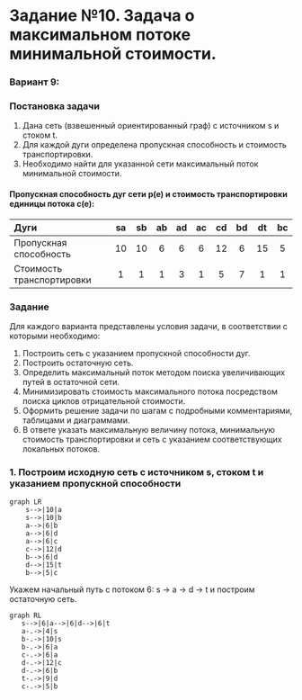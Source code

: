 # Задание №10. Задача о максимальном потоке минимальной стоимости.

### Вариант 9:

### Постановка задачи
1. Дана сеть (взвешенный ориентированный граф) с источником s и стоком t.
2. Для каждой дуги определена пропускная способность и стоимость транспортировки.
3. Необходимо найти для указанной сети максимальный поток минимальной стоимости. 

#### Пропускная способность дуг сети p(e) и стоимость транспортировки  единицы потока c(e):

| Дуги                      | sa | sb | ab | ad | ac | cd | bd | dt | bc |
|:--------------------------|:--:|:--:|:--:|:--:|:--:|:--:|:--:|:--:|:--:|
| Пропускная способность    | 10 | 10 | 6  | 6  | 6  | 12 | 6  | 15 | 5  |
| Стоимость транспортировки | 1  | 1  | 1  | 3  | 1  | 5  | 7  | 1  | 1  |

### Задание
Для каждого варианта представлены условия задачи, в соответствии с которыми необходимо: 
1. Построить сеть с указанием пропускной способности дуг.
2. Построить остаточную сеть.
3. Определить максимальный поток методом поиска увеличивающих путей в остаточной сети.
4. Минимизировать стоимость максимального потока посредством поиска циклов отрицательной стоимости.
5. Оформить решение задачи по шагам с подробными комментариями, таблицами и диаграммами.
6. В ответе указать максимальную величину потока, минимальную стоимость транспортировки и сеть с указанием соответствующих локальных потоков.

### 1. Построим исходную сеть с источником **s**, стоком **t** и указанием пропускной способности

```mermaid
graph LR
    s-->|10|a
    s-->|10|b
    a-->|6|b
    a-->|6|d
    a-->|6|c
    c-->|12|d
    b-->|6|d
    d-->|15|t
    b-->|5|c
```

Укажем начальный путь с потоком 6: s → a → d → t и построим остаточную сеть.

```mermaid
graph RL
   s-->|6|a-->|6|d-->|6|t
   a-.->|4|s
   b-.->|10|s
   b-.->|6|a
   c-.->|6|a
   d-.->|12|c
   d-.->|6|b
   t-.->|9|d
   c-.->|5|b
```
